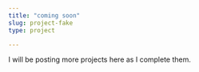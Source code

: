 ```yaml
---
title: "coming soon"
slug: project-fake
type: project

---
```


I will be posting more projects here as I complete them.